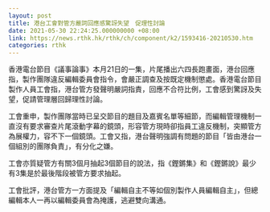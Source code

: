 ```yaml
---
layout: post
title: 港台工會對管方嚴詞回應感驚訝失望　促理性討論
date: 2021-05-30 22:24:25.000000000 +08:00
link: https://news.rthk.hk/rthk/ch/component/k2/1593416-20210530.htm
categories: rthk
---
```


香港電台節目《議事論事》本月21日的一集，片尾播出六四長跑畫面，港台回應指，製作團隊違反編輯委員會指令，會嚴正調查及按既定機制懲處。香港電台節目製作人員工會指，港台管方發聲明嚴詞指責，回應不合符比例，工會感到驚訝及失望，促請管理層回歸理性討論。

工會重申，製作團隊當時已呈交節目的題目及嘉賓名單等細節，而編輯管理機制一直沒有要求審查片尾滾動字幕的鏡頭，形容管方現時卻指員工違反機制，突顯管方為展權力，容不下一個鏡頭。工會又指，港台聲明強調有問題的節目「皆由港台一個組別的團隊負責」，有分化之嫌。

工會亦質疑管方有關3個月抽起3個節目的說法，指《鏗鏘集》和《鏗鏘說》最少有3集是於最後階段被管方要求抽起。

工會批評，港台管方一方面提及「編輯自主不等如個別製作人員編輯自主」，但總編輯本人一再以編輯委員會為掩護，逃避雙向溝通。
